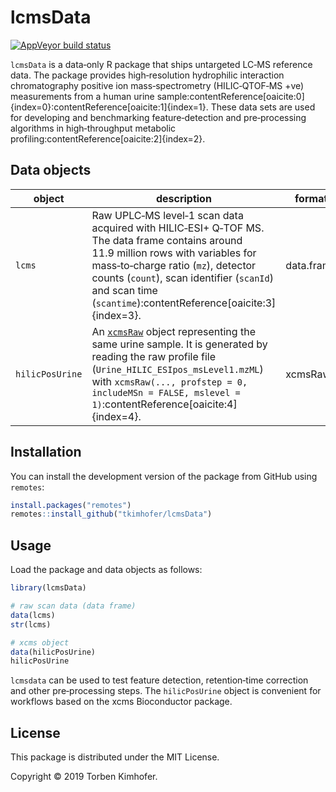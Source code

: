 # lcmsData

<!-- badges: start -->
[![AppVeyor build status](https://ci.appveyor.com/api/projects/status/github/tkimhofer/lcmsData?branch=master&svg=true)](https://ci.appveyor.com/project/tkimhofer/lcmsData)
<!-- badges: end -->

`lcmsData` is a data‑only R package that ships untargeted LC‑MS reference data.  The package provides high‑resolution hydrophilic interaction chromatography positive ion mass‑spectrometry (HILIC‑QTOF‑MS +ve) measurements from a human urine sample:contentReference[oaicite:0]{index=0}:contentReference[oaicite:1]{index=1}.  These data sets are used for developing and benchmarking feature‑detection and pre‑processing algorithms in high‑throughput metabolic profiling:contentReference[oaicite:2]{index=2}.

## Data objects

| object         | description                                                                                                                                                                                              | format       |
|---------------|----------------------------------------------------------------------------------------------------------------------------------------------------------------------------------------------------------|-------------|
| `lcms`        | Raw UPLC‑MS level‑1 scan data acquired with HILIC‑ESI+ Q‑TOF MS.  The data frame contains around 11.9 million rows with variables for mass‑to‑charge ratio (`mz`), detector counts (`count`), scan identifier (`scanId`) and scan time (`scantime`):contentReference[oaicite:3]{index=3}. | data.frame  |
| `hilicPosUrine` | An [`xcmsRaw`](https://bioconductor.org/packages/xcms) object representing the same urine sample.  It is generated by reading the raw profile file (`Urine_HILIC_ESIpos_msLevel1.mzML`) with `xcmsRaw(..., profstep = 0, includeMSn = FALSE, mslevel = 1)`:contentReference[oaicite:4]{index=4}. | xcmsRaw     |

## Installation

You can install the development version of the package from GitHub using `remotes`:

```r
install.packages("remotes")
remotes::install_github("tkimhofer/lcmsData")
```

## Usage
Load the package and data objects as follows:
``` r
library(lcmsData)

# raw scan data (data frame)
data(lcms)
str(lcms)

# xcms object
data(hilicPosUrine)
hilicPosUrine
```
`lcmsdata` can be used to test feature detection, retention‑time correction and other pre‑processing steps. The `hilicPosUrine` object is convenient for workflows based on the xcms Bioconductor package.

## License
This package is distributed under the MIT License. 

Copyright © 2019 Torben Kimhofer.

